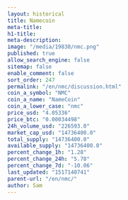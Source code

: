 ```yaml
---
layout: historical
title: Namecoin
meta-title: 
h1-title: 
meta-description: 
image: "/media/19830/nmc.png"
published: true
allow_search_engine: false
sitemap: false
enable_comment: false
sort_order: 247
permalink: "/en/nmc/discussion.html"
coin_a_symbol: "NMC"
coin_a_name: "NameCoin"
coin_a_lower_case: "nmc"
price_usd: "4.05336"
price_btc: "0.00034498"
24h_volume_usd: "226593.0"
market_cap_usd: "14736400.0"
total_supply: "14736400.0"
available_supply: "14736400.0"
percent_change_1h: "1.28"
percent_change_24h: "5.78"
percent_change_7d: "-10.06"
last_updated: "1517140741"
parent-url: "/en/nmc/"
author: Sam
---
```


